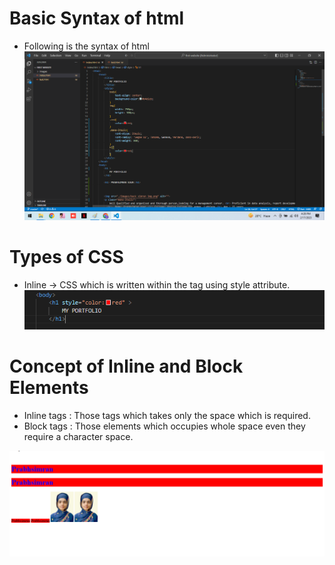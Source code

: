 # Basic Syntax of html
- Following is the syntax of html
![](./images/Screenshot%20(1).png) 


# Types of CSS
- Inline -> CSS which is written within the tag using style attribute.
![](./images/inline.png)


# Concept of Inline and Block Elements

- Inline tags : Those tags which takes only the space which is required.
- Block tags : Those elements which occupies whole space even they require a character space.

!['image'](./images/image.png)


